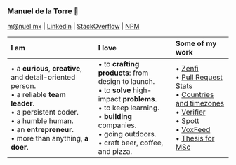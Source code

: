 ### Manuel de la Torre 👋 

[m@nuel.mx](mailto:m@nuel.mx) | [LinkedIn](https://www.linkedin.com/in/manuelmhtr/) | [StackOverflow](https://stackoverflow.com/users/1628009/manuelmhtr) | [NPM](https://www.npmjs.com/~manuelmhtr)

| I am | I love | Some of my work |
| :--- | :----- | :-------------- |
|• a **curious**, **creative**, and detail-oriented person.<br/>• a reliable **team leader**.<br/>• a persistent coder.<br/>• a humble human.<br/>• an **entrepreneur**.<br/>• more than anything, **a doer**.|• to **crafting products**: from design to launch.<br/>• to **solve** high-impact **problems**.<br/>• to keep learning.<br/>• **building** companies.<br/>• going outdoors.<br/>• craft beer, coffee, and pizza.|• [Zenfi](https://apps.apple.com/mx/app/zenfi/id1525003695)<br/>• [Pull Request Stats](https://github.com/marketplace/actions/pull-request-stats)<br/>• [Countries and timezones](https://www.npmjs.com/package/countries-and-timezones)<br/>• [Verifier](https://rapidapi.com/manuelmhtr/api/verifier/details)<br/>• [Spott](https://spott.dev/)<br/>• [VoxFeed](https://voxfeed.com/en/)<br/>• [Thesis for MSc](https://github.com/manuelmhtr/tesis-red-neuronal-aplicada-en-tweets/blob/master/Tesis-ManuelDeLaTorre.pdf)|
